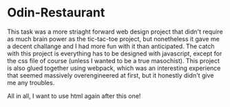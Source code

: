 # Odin-Restaurant

This task was a more striaght forward web design project that didn't require as much brain power as the tic-tac-toe project, but nonetheless it gave me a decent challange and I had more fun with it than anticipated. The catch with this project is everything has to be designed with javascript, except for the css file of course (unless I wanted to be a true masochist). This project is also glued together using webpack, which was an interesting experience that seemed massively overengineered at first, but it honestly didn't give me any troubles.

All in all, I want to use html again after this one!
